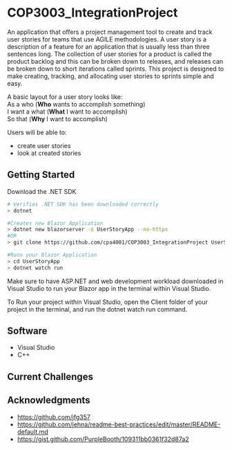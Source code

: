 # COP3003_IntegrationProject
An application that offers a project management tool to create and track user stories for teams that use AGILE methodologies. A user story is a description of a feature for an application that is usually less than three sentences long. The collection of user stories for a product is called the product backlog and this can be broken down to releases, and releases can be broken down to short iterations called sprints. This project is designed to make creating, tracking, and allocating user stories to sprints simple and easy.

A basic layout for a user story looks like: <br>
As a who      (**Who** wants to accomplish something) <br>
I want a what (**What** I want to accomplish)         <br>
So that       (**Why** I want to accomplish)          <br>

Users will be able to:
- create user stories
- look at created stories 


## Getting Started
Download the .NET SDK
``` sh
# Verifies .NET SDK has been downloaded correctly
> dotnet

#Creates new Blazor Application
> dotnet new blazorserver -o UserStoryApp --no-https
#OR
> git clone https://github.com/cpa4001/COP3003_IntegrationProject UserStoryApp

#Runs your Blazor Application
> cd UserStoryApp
> dotnet watch run
```
Make sure to have ASP.NET and web development workload downloaded in Visual Studio to run your Blazor app in the terminal within Visual Studio.

To Run your project within Visual Studio, open the Client folder of your project in the terminal, and run the dotnet watch run command.


## Software

- Visual Studio
- C++

## Current Challenges 

## Acknowledgments

* https://github.com/jfg357
* https://github.com/jehna/readme-best-practices/edit/master/README-default.md
* https://gist.github.com/PurpleBooth/109311bb0361f32d87a2
